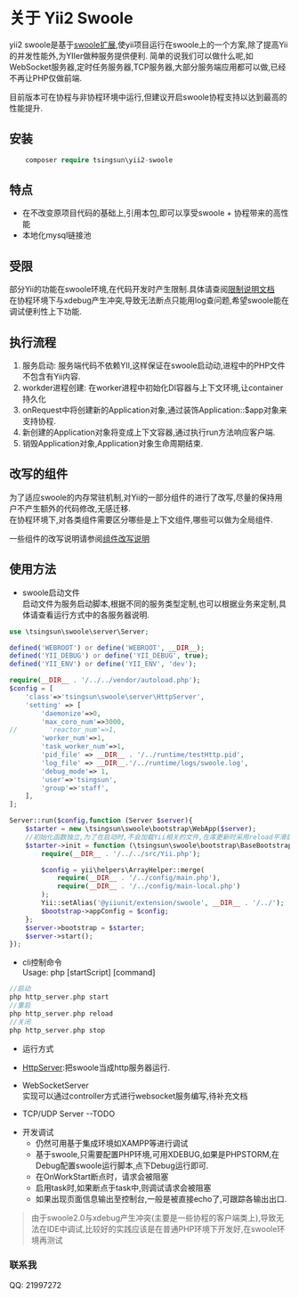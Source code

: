 关于 Yii2 Swoole
==================

yii2 swoole是基于[swoole扩展](www.swoole.com),使yii项目运行在swoole上的一个方案,除了提高Yii的并发性能外,为YIIer做种服务提供便利.
简单的说我们可以做什么呢,如WebSocket服务器,定时任务服务器,TCP服务器,大部分服务端应用都可以做,已经不再让PHP仅做前端.

目前版本可在协程与非协程环境中运行,但建议开启swoole协程支持以达到最高的性能提升.

## 安装
```php
    composer require tsingsun\yii2-swoole
```
## 特点

- 在不改变原项目代码的基础上,引用本包,即可以享受swoole + 协程带来的高性能
- 本地化mysql链接池 

## 受限

部分Yii的功能在swoole环境,在代码开发时产生限制.具体请查阅[限制说明文档](doc/limit.md)  
在协程环境下与xdebug产生冲突,导致无法断点只能用log查问题,希望swoole能在调试便利性上下功能.

## 执行流程

1.  服务启动: 服务端代码不依赖YII,这样保证在swoole启动动,进程中的PHP文件不包含有Yii内容.
2.  workder进程创建: 在worker进程中初始化DI容器与上下文环境,让container持久化
3.  onRequest中将创建新的Application对象,通过装饰Application::$app对象来支持协程.
4.  新创建的Application对象将变成上下文容器,通过执行run方法响应客户端.
5.  销毁Application对象,Application对象生命周期结束.

## 改写的组件

为了适应swoole的内存常驻机制,对Yii的一部分组件的进行了改写,尽量的保持用户不产生额外的代码修改,无感迁移.  
在协程环境下,对各类组件需要区分哪些是上下文组件,哪些可以做为全局组件.

一些组件的改写说明请参阅[组件改写说明](doc/component_changes.md)

## 使用方法

- swoole启动文件    
启动文件为服务启动脚本,根据不同的服务类型定制,也可以根据业务来定制,具体请查看运行方式中的各服务器说明.
```php
use \tsingsun\swoole\server\Server;

defined('WEBROOT') or define('WEBROOT', __DIR__);
defined('YII_DEBUG') or define('YII_DEBUG', true);
defined('YII_ENV') or define('YII_ENV', 'dev');

require(__DIR__ . '/../../vendor/autoload.php');
$config = [
    'class'=>'tsingsun\swoole\server\HttpServer',
    'setting' => [
        'daemonize'=>0,
        'max_coro_num'=>3000,
//        'reactor_num'=>1,
        'worker_num'=>1,
        'task_worker_num'=>1,
        'pid_file' => __DIR__ . '/../runtime/testHttp.pid',
        'log_file' => __DIR__.'/../runtime/logs/swoole.log',
        'debug_mode'=> 1,
        'user'=>'tsingsun',
        'group'=>'staff',
    ],
];

Server::run($config,function (Server $server){
    $starter = new \tsingsun\swoole\bootstrap\WebApp($server);
    //初始化函数独立,为了在启动时,不会加载Yii相关的文件,在库更新时采用reload平滑启动服务器
    $starter->init = function (\tsingsun\swoole\bootstrap\BaseBootstrap $bootstrap) {
        require(__DIR__ . '/../../src/Yii.php');

        $config = yii\helpers\ArrayHelper::merge(
            require(__DIR__ . '/../config/main.php'),
            require(__DIR__ . '/../config/main-local.php')
        );
        Yii::setAlias('@yiiunit/extension/swoole', __DIR__ . '/../');
        $bootstrap->appConfig = $config;
    };
    $server->bootstrap = $starter;
    $server->start();
});
```

- cli控制命令  
Usage: php [startScript] [command]

```php
//启动
php http_server.php start
//重启 
php http_server.php reload
//关闭
php http_server.php stop
```
- 运行方式

* [HttpServer](doc/swooleHttpServer.md):把swoole当成http服务器运行.
    
* WebSocketServer  
实现可以通过controller方式进行websocket服务编写,待补充文档
* TCP/UDP Server  --TODO

- 开发调试  
  - 仍然可用基于集成环境如XAMPP等进行调试
  - 基于swoole,只需要配置PHP环境,可用XDEBUG,如果是PHPSTORM,在Debug配置swoole运行脚本,点下Debug运行即可.
  - 在OnWorkStart断点时，请求会被阻塞
  - 启用task时,如果断点于task中,则调试请求会被阻塞
  - 如果出现页面信息输出至控制台,一般是被直接echo了,可跟踪各输出出口.

> 由于swoole2.0与xdebug产生冲突(主要是一些协程的客户端类上),导致无法在IDE中调试,比较好的实践应该是在普通PHP环境下开发好,在swoole环境再测试

### 联系我
QQ: 21997272